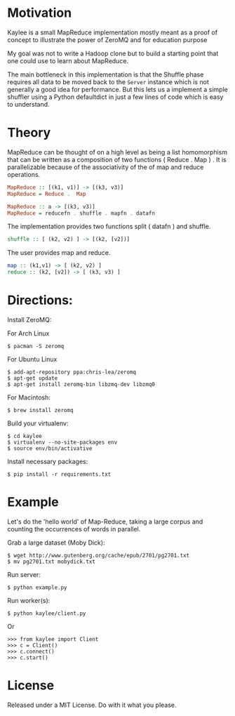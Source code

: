 Motivation
==========

Kaylee is a small MapReduce implementation mostly meant as a
proof of concept to illustrate the power of ZeroMQ and for
education purpose

My goal was not to write a Hadoop clone but to build a starting point
that one could use to learn about MapReduce.

The main bottleneck in this implementation is that the Shuffle phase
requires all data to be moved back to the ``Server`` instance which is
not generally a good idea for performance. But this lets us a implement
a simple shuffler using a Python defaultdict in just a few lines of code
which is easy to understand.

Theory
======

MapReduce can be thought of on a high level as being a list
homomorphism that can be written as a composition of two functions (
Reduce . Map ) . It is parallelizable because of the associativity of
the of map and reduce operations.

```haskell
MapReduce :: [(k1, v1)] -> [(k3, v3)]
MapReduce = Reduce .  Map

MapReduce :: a -> [(k3, v3)]
MapReduce = reducefn . shuffle . mapfn . datafn
```

The implementation provides two functions
split ( datafn ) and shuffle.

```haskell
shuffle :: [ (k2, v2) ] -> [(k2, [v2])]
```

The user provides map and reduce.

```haskell
map :: (k1,v1) -> [ (k2, v2) ]
reduce :: (k2, [v2]) -> [ (k3, v3) ]
```

Directions:
===========

Install ZeroMQ:

For Arch Linux

    $ pacman -S zeromq

For Ubuntu Linux

    $ add-apt-repository ppa:chris-lea/zeromq
    $ apt-get update
    $ apt-get install zeromq-bin libzmq-dev libzmq0

For Macintosh:

    $ brew install zeromq

Build your virtualenv:

    $ cd kaylee
    $ virtualenv --no-site-packages env
    $ source env/bin/activative

Install necessary packages:

    $ pip install -r requirements.txt 

Example
=======

Let's do the 'hello world' of Map-Reduce, taking a large corpus
and counting the occurrences of words in parallel.

Grab a large dataset (Moby Dick):

    $ wget http://www.gutenberg.org/cache/epub/2701/pg2701.txt
    $ mv pg2701.txt mobydick.txt

Run server:
    
    $ python example.py
    
Run worker(s):

    $ python kaylee/client.py

Or

    >>> from kaylee import Client
    >>> c = Client()
    >>> c.connect()
    >>> c.start()

License
=======

Released under a MIT License. Do with it what you please.
